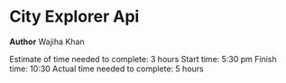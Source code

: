 # City Explorer Api

**Author** Wajiha Khan

Estimate of time needed to complete: 3 hours
Start time: 5:30 pm
Finish time: 10:30
Actual time needed to complete: 5 hours
